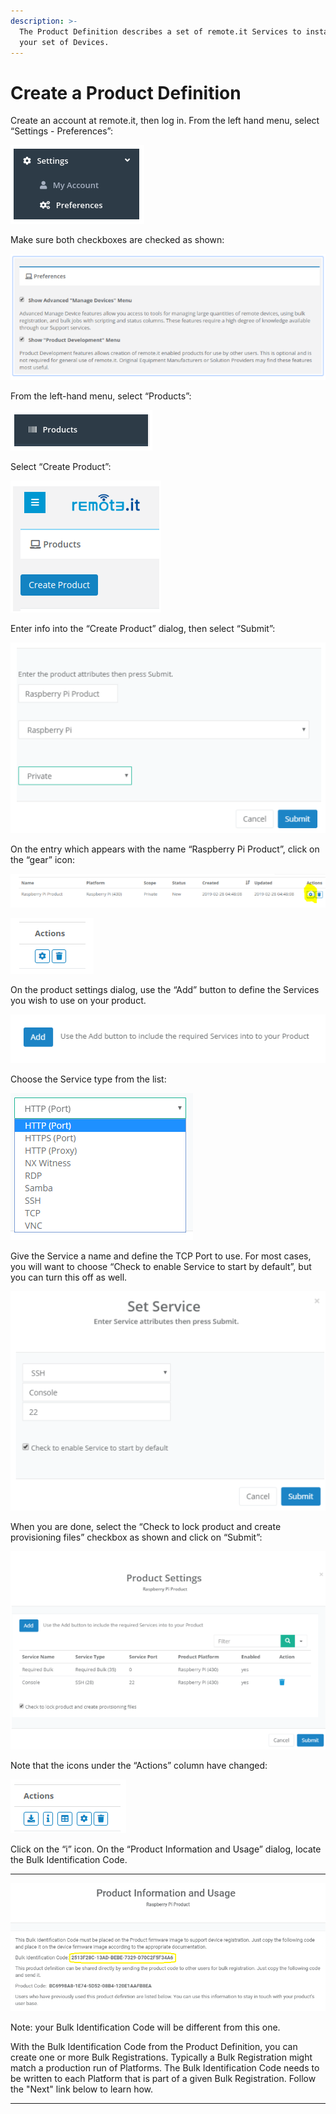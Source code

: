 ```yaml
---
description: >-
  The Product Definition describes a set of remote.it Services to install on
  your set of Devices.
---
```


# Create a Product Definition

Create an account at remote.it, then log in.  From the left hand menu, select “Settings - Preferences”:

![](../../.gitbook/assets/image%20%28174%29.png)

Make sure both checkboxes are checked as shown:

![](../../.gitbook/assets/image%20%28154%29.png)

From the left-hand menu, select “Products”:

![](../../.gitbook/assets/image%20%28116%29.png)

Select “Create Product”:

![](../../.gitbook/assets/image%20%283%29.png)

Enter info into the “Create Product” dialog, then select “Submit”:

![](../../.gitbook/assets/image%20%28167%29.png)

On the entry which appears with the name “Raspberry Pi Product”, click on the “gear” icon:

![](../../.gitbook/assets/image%20%28124%29.png)

![](../../.gitbook/assets/image%20%28120%29.png)

On the product settings dialog, use the “Add” button to define the Services you wish to use on your product.  

![](../../.gitbook/assets/image%20%28129%29.png)

Choose the Service type from the list:

![](../../.gitbook/assets/image%20%28156%29.png)

Give the Service a name and define the TCP Port to use.  For most cases, you will want to choose “Check to enable Service to start by default”, but you can turn this off as well.

![](../../.gitbook/assets/image%20%28166%29.png)

When you are done, select the “Check to lock product and create provisioning files” checkbox as shown and click on “Submit”:

![](../../.gitbook/assets/image%20%28122%29.png)

Note that the icons under the “Actions” column have changed:

![](../../.gitbook/assets/image%20%28165%29.png)

Click on the “i” icon.  On the “Product Information and Usage” dialog, locate the Bulk Identification Code.  
****

![](../../.gitbook/assets/image%20%28105%29.png)

Note: your Bulk Identification Code will be different from this one.  

With the Bulk Identification Code from the Product Definition, you can create one or more Bulk Registrations.  Typically a Bulk Registration might match a production run of Platforms.  The Bulk Identification Code needs to be written to each Platform that is part of a given Bulk Registration.  Follow the "Next" link below to learn how.  
****

